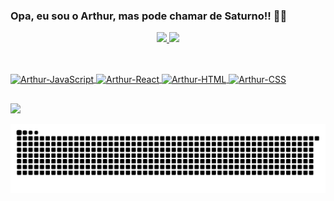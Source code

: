 ### Opa, eu sou o Arthur, mas pode chamar de Saturno!! 🐱‍👤


<div align="center">
  <a href="https://github.com/arthurhenrique22">
  <img height="160em" src="https://github-readme-stats.vercel.app/api?username=arthurhenrique22&show_icons=true&theme=dracula&include_all_commits=true&count_private=true"/>  
  <img height="160em" src="https://github-readme-stats.vercel.app/api/top-langs/?username=arthurhenrique22&layout=compact&langs_count=7&theme=dracula"/>
  
</div>

##
  <div style="display: inline_block"><br>
  <img align="center" alt="Arthur-JavaScript" height="40" width="50" src="https://cdn.jsdelivr.net/gh/devicons/devicon/icons/javascript/javascript-plain.svg"/>
  <img align="center" alt="Arthur-React" height="40" width="50" src="https://cdn.jsdelivr.net/gh/devicons/devicon/icons/react/react-original-wordmark.svg" />        
  <img align="center" alt="Arthur-HTML" height="40" width="50" src="https://cdn.jsdelivr.net/gh/devicons/devicon/icons/html5/html5-plain-wordmark.svg"/>
  <img align="center" alt="Arthur-CSS" height="40" width="50" src="https://cdn.jsdelivr.net/gh/devicons/devicon/icons/css3/css3-plain-wordmark.svg"/>
          
  
</div>
  
  ##
  <div> 
  <a href="https://www.linkedin.com/in/" target="_blank"><img src="https://img.shields.io/badge/-LinkedIn-%230077B5?style=for-the-badge&logo=linkedin&logoColor=white" target="_blank"></a> 
 
 ![Snake animation](https://github.com/arthurhenrique22/arthurhenrique22/blob/output/github-contribution-grid-snake.svg)
 
</div>
  
